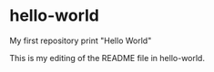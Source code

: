 hello-world
===========

My first repository
print "Hello World"

This is my editing of the README file in hello-world.
